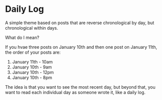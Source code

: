 # Daily Log

A simple theme based on posts that are reverse chronological by day, but chronological within days.

What do I mean?

If you hvae three posts on January 10th and then one post on January 11th, the order of your posts are:

1. January 11th - 10am
2. January 10th - 9am
3. January 10th - 12pm
4. January 10th - 8pm

The idea is that you want to see the most recent day, but beyond that, you want to read each individual day as someone wrote it, like a daily log.
